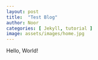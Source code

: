 ```yaml
---
layout: post
title:  "Test Blog"
author: Noor
categories: [ Jekyll, tutorial ]
image: assets/images/home.jpg
---
```


Hello, World!